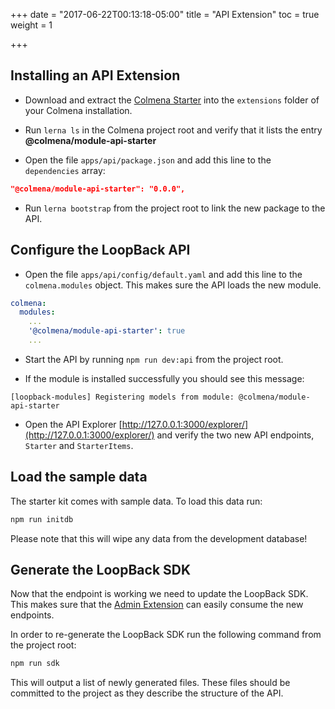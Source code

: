 +++
date = "2017-06-22T00:13:18-05:00"
title = "API Extension"
toc = true
weight = 1

+++

## Installing an API Extension

- Download and extract the [Colmena Starter](https://github.com/colmena/colmena-starter/archive/master.zip) 
into the `extensions` folder of your Colmena installation.

- Run `lerna ls` in the Colmena project root and verify that it lists the entry **@colmena/module-api-starter** 

- Open the file `apps/api/package.json` and add this line to the `dependencies` array:


```json
"@colmena/module-api-starter": "0.0.0",
```

- Run `lerna bootstrap` from the project root to link the new package to the API.

## Configure the LoopBack API

- Open the file `apps/api/config/default.yaml` and add this line to the `colmena.modules` object. This makes sure the API
loads the new module.

```yaml
colmena:
  modules:
    ...
    '@colmena/module-api-starter': true
    ...
```


- Start the API by running `npm run dev:api` from the project root. 

- If the module is installed successfully you should see this message:

```
[loopback-modules] Registering models from module: @colmena/module-api-starter
```

- Open the API Explorer [http://127.0.0.1:3000/explorer/](http://127.0.0.1:3000/explorer/) and verify the two new
API endpoints, `Starter` and `StarterItems`.


## Load the sample data

The starter kit comes with sample data. To load this data run:

```bash
npm run initdb
```

Please note that this will wipe any data from the development database!

## Generate the LoopBack SDK

Now that the endpoint is working we need to update the LoopBack SDK. This makes sure that the
[Admin Extension](./admin-extension) can easily consume the new endpoints.

In order to re-generate the LoopBack SDK run the following command from the project root:

```bash
npm run sdk
```

This will output a list of newly generated files. These files should be committed to the project as they describe the
structure of the API.
